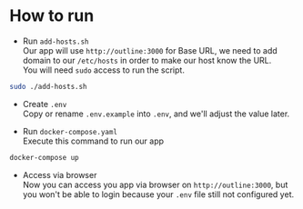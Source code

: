 # How to run

- Run `add-hosts.sh` \
Our app will use `http://outline:3000` for Base URL, we need to add domain to our `/etc/hosts` in order to make our host know the URL. \
You will need `sudo` access to run the script.
```sh
sudo ./add-hosts.sh 
```

- Create `.env` \
Copy or rename `.env.example` into `.env`, and we'll adjust the value later.

- Run `docker-compose.yaml` \
Execute this command to run our app 
```sh
docker-compose up
```

- Access via browser \
Now you can access you app via browser on `http://outline:3000`, but you won't be able to login because your `.env` file still not configured yet.


